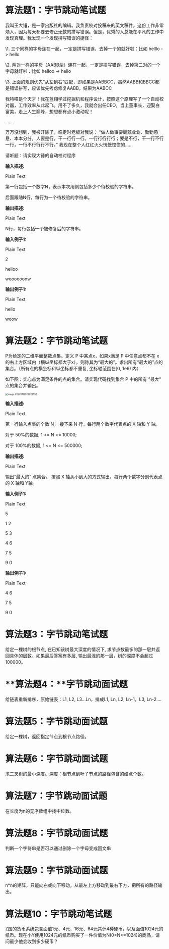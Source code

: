 # **算法题1：字节跳动笔试题**

我叫王大锤，是一家出版社的编辑。我负责校对投稿来的英文稿件，这份工作非常烦人，因为每天都要去修正无数的拼写错误。但是，优秀的人总能在平凡的工作中发现真理。我发现一个发现拼写错误的捷径：



\1. 三个同样的字母连在一起，一定是拼写错误，去掉一个的就好啦：比如 helllo -> hello

\2. 两对一样的字母（AABB型）连在一起，一定是拼写错误，去掉第二对的一个字母就好啦：比如 helloo -> hello

\3. 上面的规则优先“从左到右”匹配，即如果是AABBCC，虽然AABB和BBCC都是错误拼写，应该优先考虑修复AABB，结果为AABCC



我特喵是个天才！我在蓝翔学过挖掘机和程序设计，按照这个原理写了一个自动校对器，工作效率从此起飞。用不了多久，我就会出任CEO，当上董事长，迎娶白富美，走上人生巅峰，想想都有点小激动呢！

……

万万没想到，我被开除了，临走时老板对我说： “做人做事要兢兢业业、勤勤恳恳、本本分分，人要是行，干一行行一行。一行行行行行；要是不行，干一行不行一行，一行不行行行不行。” 我现在整个人红红火火恍恍惚惚的……



请听题：请实现大锤的自动校对程序



**输入描述:**

Plain  Text

第一行包括一个数字N，表示本次用例包括多少个待校验的字符串。

后面跟随N行，每行为一个待校验的字符串。



**输出描述:**

Plain  Text

N行，每行包括一个被修复后的字符串。



**输入例子1:**

Plain  Text

2

helloo

wooooooow



**输出例子1:**

Plain  Text

hello

woow





# **算法题2：字节跳动笔试题**

P为给定的二维平面整数点集。定义 P 中某点x，如果x满足 P 中任意点都不在 x 的右上方区域内（横纵坐标都大于x），则称其为“最大的”。求出所有“最大的”点的集合。（所有点的横坐标和纵坐标都不重复, 坐标轴范围在[0, 1e9) 内）

如下图：实心点为满足条件的点的集合。请实现代码找到集合 P 中的所有 ”最大“ 点的集合并输出。

<img src="https://wuzhi-img.oss-cn-shanghai.aliyuncs.com/img/image-20220115022926556.png" alt="image-20220115022926556" style="zoom:50%;" />





**输入描述:**

Plain  Text

第一行输入点集的个数 N， 接下来 N 行，每行两个数字代表点的 X 轴和 Y 轴。

对于 50%的数据,  1 <= N <= 10000;

对于 100%的数据, 1 <= N <= 500000;



**输出描述:**

Plain  Text

输出“最大的” 点集合， 按照 X 轴从小到大的方式输出，每行两个数字分别代表点的 X 轴和 Y轴。



**输入例子1:**

Plain  Text

5

1 2

5 3

4 6

7 5

9 0



**输出例子1:**

Plain  Text

4 6

7 5

9 0



# **算法题3：字节跳动笔试题**

给定一棵树的根节点, 在已知该树最大深度的情况下, 求节点数最多的那一层并返回具体的层数。如果最后答案有多层, 输出最浅的那一层，树的深度不会超过100000。



# **算法题4：**字节跳动面试题

给链表重新排序，原始链表：L1, L2, L3…Ln，排成L1, Ln, L2, Ln-1，L3, Ln-2....



# **算法题5：字节跳动面试题**

给定一棵树，返回指定节点到根节点路径。



# **算法题6：字节跳动面试题**

求二叉树的最小深度。深度：根节点到叶子节点的路径包含的结点个数。



# **算法题7：字节跳动面试题**

在长度为n的无序数组中找中位数。



# **算法题8：字节跳动面试题**

判断一个字符串是否可以通过删除一个字母变成回文串



# **算法题9：字节跳动面试题**

n*n的矩阵，只能向右或向下移动，从最左上方移动到最右下方，把所有的路径输出。



# **算法题10：字节跳动笔试题**

Z国的货币系统包含面值1元、4元、16元、64元共计4种硬币，以及面值1024元的纸币。现在小Y使用1024元的纸币购买了一件价值为N(0<N<=1024)的商品，请问最少他会收到多少硬币？